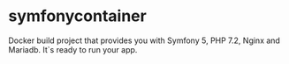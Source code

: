 # symfonycontainer
Docker build project that provides you with Symfony 5, PHP 7.2, Nginx and Mariadb. It`s ready to run your app.
